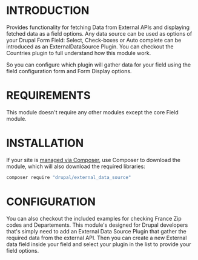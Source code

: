 # INTRODUCTION

Provides functionality for fetching Data from External APIs and displaying 
fetched data as a field options.
Any data source can be used as options of your Drupal Form Field: 
Select, Check-boxes or Auto complete can be introduced 
as an ExternalDataSource Plugin. You can checkout the Countries plugin 
to full understand how this module work.

So you can configure which plugin will gather data for your field using 
the field configuration form and Form Display options. 
# REQUIREMENTS
 This module doesn't require any other modules except the core Field module.
# INSTALLATION

If your site is [managed via Composer](https://www.drupal.org/node/2718229),
 use Composer to
download the module, which will also download the required libraries:
   ```sh
   composer require "drupal/external_data_source"
   ```
# CONFIGURATION

You can also checkout the included examples for checking France Zip codes
 and Departements.
This module's designed for Drupal developers that's simply need to add an 
External Data Source Plugin that gather the required data from the external 
API. Then you can create a new External data field inside your field and 
select your plugin in the list to provide your field options.
